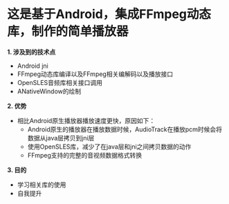 # 这是基于Android，集成FFmpeg动态库，制作的简单播放器

**1. 涉及到的技术点**
   + Android jni
   + FFmpeg动态库编译以及FFmpeg相关编解码以及播放接口
   + OpenSLES音频库相关接口调用
   + ANativeWindow的绘制

**2. 优势**
   + 相比Android原生播放器播放速度更快，原因如下：
      + Android原生的播放器在播放数据时候，AudioTrack在播放pcm时候会将数据从java层拷贝到jni层
	  + 使用OpenSLES库，减少了在java层和jni之间拷贝数据的动作
	  + FFmpeg支持的完整的音视频数据格式转换

**3. 目的**
   + 学习相关库的使用
   + 自我提升
